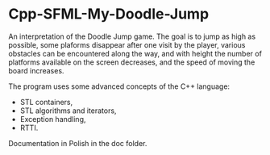 # Cpp-SFML-My-Doodle-Jump

An interpretation of the Doodle Jump game. The goal is to jump as high as possible, some plaforms disappear after one visit by the player, various obstacles can be encountered along the way, and with height the number of platforms available on the screen decreases, and the speed of moving the board increases.

The program uses some advanced concepts of the C++ language:

- STL containers,
- STL algorithms and iterators,
- Exception handling,
- RTTI.

Documentation in Polish in the doc folder.
